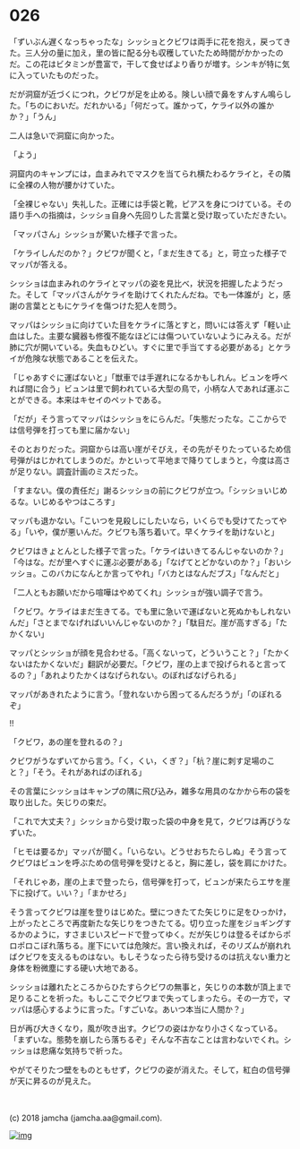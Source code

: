 # 026

「ずいぶん遅くなっちゃったな」シッショとクビワは両手に花を抱え，戻ってきた。三人分の量に加え，里の皆に配る分も収穫していたため時間がかかったのだ。この花はビタミンが豊富で，干して食せばより香りが増す。シンキが特に気に入っていたものだった。  

だが洞窟が近づくにつれ，クビワが足を止める。険しい顔で鼻をすんすん鳴らした。「ちのにおいだ。だれかいる」「何だって。誰かって，ケライ以外の誰かか？」「うん」  

二人は急いで洞窟に向かった。  

「よう」  

洞窟内のキャンプには，血まみれでマスクを当てられ横たわるケライと，その隣に全裸の人物が腰かけていた。  

「全裸じゃない」失礼した。正確には手袋と靴，ピアスを身につけている。その語り手への指摘は，シッショ自身へ先回りした言葉と受け取っていただきたい。  

「マッパさん」シッショが驚いた様子で言った。  

「ケライしんだのか？」クビワが聞くと，「まだ生きてる」と，苛立った様子でマッパが答える。  

シッショは血まみれのケライとマッパの姿を見比べ，状況を把握したようだった。そして「マッパさんがケライを助けてくれたんだね。でも一体誰が」と，感謝の言葉とともにケライを傷つけた犯人を問う。  

マッパはシッショに向けていた目をケライに落とすと，問いには答えず「軽い止血はした。主要な臓器も修復不能なほどには傷ついていないようにみえる。だが肺に穴が開いている。失血もひどい。すぐに里で手当てする必要がある」とケライが危険な状態であることを伝えた。  

「じゃあすぐに運ばないと」「獣車では手遅れになるかもしれん。ビュンを呼べれば間に合う」ビュンは里で飼われている大型の鳥で，小柄な人であれば運ぶことができる。本来はキセイのペットである。  

「だが」そう言ってマッパはシッショをにらんだ。「失態だったな。ここからでは信号弾を打っても里に届かない」  

そのとおりだった。洞窟からは高い崖がそびえ，その先がそりたっているため信号弾がはじかれてしまうのだ。かといって平地まで降りてしまうと，今度は高さが足りない。調査計画のミスだった。  

「すまない。僕の責任だ」謝るシッショの前にクビワが立つ。「シッショいじめるな。いじめるやつはころす」  

マッパも退かない。「こいつを見殺しにしたいなら，いくらでも受けてたってやる」「いや，僕が悪いんだ。クビワも落ち着いて。早くケライを助けないと」  

クビワはきょとんとした様子で言った。「ケライはいきてるんじゃないのか？」「今はな。だが里へすぐに運ぶ必要がある」「なげてとどかないのか？」「おいシッショ。このバカになんとか言ってやれ」「バカとはなんだブス」「なんだと」  

「二人ともお願いだから喧嘩はやめてくれ」シッショが強い調子で言う。  

「クビワ。ケライはまだ生きてる。でも里に急いで運ばないと死ぬかもしれないんだ」「さとまでなげればいいんじゃないのか？」「駄目だ。崖が高すぎる」「たかくない」  

マッパとシッショが顔を見合わせる。「高くないって，どういうこと？」「たかくないはたかくないだ」翻訳が必要だ。「クビワ，崖の上まで投げられると言ってるの？」「あれよりたかくはなげられない。のぼればなげられる」  

マッパがあきれたように言う。「登れないから困ってるんだろうが」「のぼれるぞ」  

!!  

「クビワ，あの崖を登れるの？」  

クビワがうなずいてから言う。「く，くい，くぎ？」「杭？崖に刺す足場のこと？」「そう。それがあればのぼれる」  

その言葉にシッショはキャンプの隅に飛び込み，雑多な用具のなかから布の袋を取り出した。矢じりの束だ。  

「これで大丈夫？」シッショから受け取った袋の中身を見て，クビワは再びうなずいた。  

「ヒモは要るか」マッパが聞く。「いらない。どうせおちたらしぬ」そう言ってクビワはビュンを呼ぶための信号弾を受けとると，胸に差し，袋を肩にかけた。  

「それじゃあ，崖の上まで登ったら，信号弾を打って，ビュンが来たらエサを崖下に投げて。いい？」「まかせろ」  

そう言ってクビワは崖を登りはじめた。壁につきたてた矢じりに足をひっかけ，上がったところで再度新たな矢じりをつきたてる。切り立った崖をジョギングするかのように，すさまじいスピードで登ってゆく。だが矢じりは登るそばからポロポロこぼれ落ちる。崖下にいては危険だ。言い換えれば，そのリズムが崩れればクビワを支えるものはない。もしそうなったら待ち受けるのは抗えない重力と身体を粉微塵にする硬い大地である。  

シッショは離れたところからひたすらクビワの無事と，矢じりの本数が頂上まで足りることを祈った。もしここでクビワまで失ってしまったら。その一方で，マッパは感心するように言った。「すごいな。あいつ本当に人間か？」  

日が再び大きくなり，風が吹き出す。クビワの姿はかなり小さくなっている。「まずいな。態勢を崩したら落ちるぞ」そんな不吉なことは言わないでくれ。シッショは悲痛な気持ちで祈った。  

やがてそりたつ壁をものともせず，クビワの姿が消えた。そして，紅白の信号弾が天に昇るのが見えた。  

<br>  
<br>  
(c) 2018 jamcha (jamcha.aa@gmail.com).  

[![img](http://i.creativecommons.org/l/by-nc-sa/4.0/88x31.png)](http://creativecommons.org/licenses/by-nc-sa/4.0/deed)